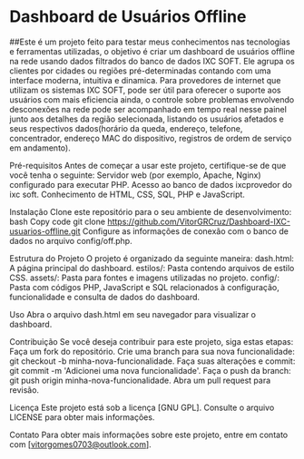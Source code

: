 # Dashboard de Usuários Offline
##Este é um projeto feito para testar meus conhecimentos nas tecnologias e ferramentas utilizadas, o objetivo é criar um dashboard de usuários offline na rede usando dados filtrados do banco de dados IXC SOFT. Ele agrupa os clientes por cidades ou regiões pré-determinadas contando com uma interface moderna, intuitiva e dinamica.
Para provedores de internet que utilizam os sistemas IXC SOFT, pode ser útil para oferecer o suporte aos usuários com mais eficiencia ainda, o controle sobre problemas envolvendo desconexões na rede pode ser acompanhado em tempo real nesse painel junto aos detalhes da região selecionada, listando os usuários afetados e seus respectivos dados(horário da queda, endereço, telefone, concentrador, endereço MAC do dispositivo, registros de ordem de serviço em andamento).

Pré-requisitos
Antes de começar a usar este projeto, certifique-se de que você tenha o seguinte:
Servidor web (por exemplo, Apache, Nginx) configurado para executar PHP.
Acesso ao banco de dados ixcprovedor do ixc soft.
Conhecimento de HTML, CSS, SQL, PHP e JavaScript.

Instalação
Clone este repositório para o seu ambiente de desenvolvimento:
bash
Copy code
git clone https://github.com/VitorGRCruz/Dashboard-IXC-usuarios-offline.git
Configure as informações de conexão com o banco de dados no arquivo config/off.php.

Estrutura do Projeto
O projeto é organizado da seguinte maneira:
dash.html: A página principal do dashboard.
estilos/: Pasta contendo arquivos de estilo CSS.
assets/: Pasta para fontes e imagens utilizadas no projeto.
config/: Pasta com códigos PHP, JavaScript e SQL relacionados à configuração, funcionalidade e consulta de dados do dashboard.

Uso
Abra o arquivo dash.html em seu navegador para visualizar o dashboard.

Contribuição
Se você deseja contribuir para este projeto, siga estas etapas:
Faça um fork do repositório.
Crie uma branch para sua nova funcionalidade: git checkout -b minha-nova-funcionalidade.
Faça suas alterações e commit: git commit -m 'Adicionei uma nova funcionalidade'.
Faça o push da branch: git push origin minha-nova-funcionalidade.
Abra um pull request para revisão.

Licença
Este projeto está sob a licença [GNU GPL]. Consulte o arquivo LICENSE para obter mais informações.

Contato
Para obter mais informações sobre este projeto, entre em contato com [vitorgomes0703@outlook.com].
